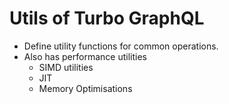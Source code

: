 # Utils of Turbo GraphQL
- Define utility functions for common operations.
- Also has performance utilities
    - SIMD utilities
    - JIT
    - Memory Optimisations
